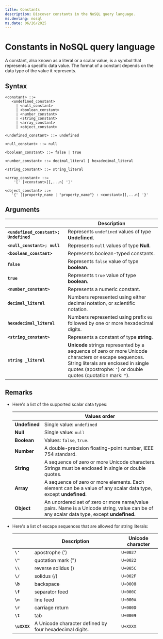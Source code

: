 ```yaml
---
title: Constants
description: Discover constants in the NoSQL query language.
ms.devlang: nosql
ms.date: 06/26/2025
---
```


# Constants in NoSQL query language

A constant, also known as a literal or a scalar value, is a symbol that represents a specific data value. The format of a constant depends on the data type of the value it represents.

## Syntax

```nosql
<constant> ::=  
   <undefined_constant>  
     | <null_constant>   
     | <boolean_constant>   
     | <number_constant>   
     | <string_constant>   
     | <array_constant>   
     | <object_constant>   
  
<undefined_constant> ::= undefined  
  
<null_constant> ::= null  
  
<boolean_constant> ::= false | true  
  
<number_constant> ::= decimal_literal | hexadecimal_literal  
  
<string_constant> ::= string_literal  
  
<array_constant> ::=  
    '[' [<constant>][,...n] ']'  
  
<object_constant> ::=   
   '{' [{property_name | "property_name"} : <constant>][,...n] '}'  
```

## Arguments

| | Description |
| --- | --- |
| **`<undefined_constant>; Undefined`** | Represents `undefined` values of type **Undefined**. |
| **`<null_constant>; null`** | Represents `null` values of type **Null**. |
| **`<boolean_constant>`** | Represents boolean-typed constants. |
| **`false`** | Represents `false` value of type **boolean**. |
| **`true`** | Represents `true` value of type **boolean**. |
| **`<number_constant>`** | Represents a numeric constant. |
| **`decimal_literal`** | Numbers represented using either decimal notation, or scientific notation. |
| **`hexadecimal_literal`** | Numbers represented using prefix `0x` followed by one or more hexadecimal digits. |
| **`<string_constant>`** | Represents a constant of type **string**. |
| **`string _literal`** | **Unicode** strings represented by a sequence of zero or more Unicode characters or escape sequences. String literals are enclosed in single quotes (apostrophe: `'`) or double quotes (quotation mark: `"`). |

## Remarks

- Here's a list of the supported scalar data types:

    | | Values order |
    | --- | --- |
    | **Undefined** | Single value: `undefined` |
    | **Null** | Single value: `null` |
    | **Boolean** | Values: `false`, `true`. |
    | **Number** | A double-precision floating-point number, IEEE 754 standard. |
    | **String** | A sequence of zero or more Unicode characters. Strings must be enclosed in single or double quotes.|
    | **Array** | A sequence of zero or more elements. Each element can be a value of any scalar data type, except **undefined**.|
    | **Object** | An unordered set of zero or more name/value pairs. Name is a Unicode string, value can be of any scalar data type, except **undefined**. |

- Here's a list of escape sequences that are allowed for string literals:

    | | Description | Unicode character |
    | --- | --- | --- |
    | **`\'`** | apostrophe (') | `U+0027` |
    | **`\"`** | quotation mark (") | `U+0022` |
    | **`\\`** | reverse solidus (\) | `U+005C` |
    | **`\/`** | solidus (/) | `U+002F` |
    | **`\b`** | backspace | `U+0008` |
    | **`\f`** | separator feed | `U+000C` |
    | **`\n`** | line feed | `U+000A` |
    | **`\r`** | carriage return | `U+000D` |
    | **`\t`** | tab | `U+0009` |
    | **`\uXXXX`** | A Unicode character defined by four hexadecimal digits. | `U+XXXX` |

